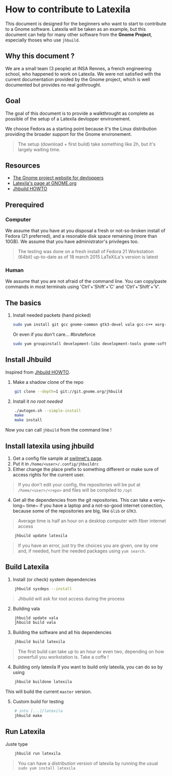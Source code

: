 How to contribute to Latexila
==========================

This document is designed for the beginners who want to start to contribute to a Gnome software. Latexila will be taken as an example, but this document can help for many other software from the **Gnome Project**, especially thoses who use `jhbuild`.

Why this document ?
-------------------

We are a small team (3 people) at INSA Rennes, a french engineering school, who happened to work on Latexila.
We were not satisfied with the current documentation provided by the Gnome project, which is well documented but provides no real gothrought.

Goal
----
The goal of this document is to provide a walkthrought as complete as possible of the setup of a Latexila devlopper environement.

We choose Fedora as a starting point because it's the Linux distribution providing the broader support for the Gnome environement.

> The setup (download + first build) take something like 2h, but it's largely waiting time.

Resources
----------

* [The Gnome project website for devloppers](https://developer.gnome.org/)
* [Latexila's page at GNOME.org](https://wiki.gnome.org/Apps/LaTeXila)
* [Jhbuild HOWTO](https://wiki.gnome.org/HowDoI/Jhbuild)

Prerequired
-----------

### Computer
We assume that you have at you disposal a fresh or not-so-broken install of Fedora (21 preferred), and a resonable disk space remaining (more than 10GB). We assume that you have administrator's privileges too.

> The testing was done on a fresh install of Fedora 21 Workstation (64bit) up-to-date as of 18 march 2015
> LaTeXiLa's version is latest 

### Human
We assume that you are not afraid of the command line.
You can copy/paste commands in most terminals using 'Ctrl'+'Shift'+'C' and 'Ctrl'+'Shift'+'V'.


The basics
----------

1. Install needed packets (hand picked)
	```BASH
	sudo yum install git gcc gnome-common gtk3-devel vala gcc-c++ xorg-x11-util-macros mesa-libwayland-egl gtkspell3-devel intltool gtksourceview-devel gobject-introspection-devel lcov
	```
	Or even if you don't care... #bruteforce
	```BASH
	sudo yum groupinstall development-libs development-tools gnome-software-development 
	```

Install Jhbuild
---------------

Inspired from [Jhbuild HOWTO](https://wiki.gnome.org/HowDoI/Jhbuild).

1. Make a shadow clone of the repo
```BASH
	git clone --depth=1 git://git.gnome.org/jhbuild
```
2. Install it _no root needed_
```BASH
	./autogen.sh --simple-install
 	make
 	make install
```

Now you can call `jhbuild` from the command line ! 

Install latexila using jhbuild
------------------------------

1. Get a config file sample at [swilmet's page](https://people.gnome.org/~swilmet/latexila/jhbuildrc).
2. Put it in ```/home/<user>/.config/jhbuildrc```
3. Either change the place prefix to something different or make sure of access rights for the current user.
> If you don't edit your config, the repositories will be put at ```/home/<user>/<repo>``` and files will be compiled to ```/opt```

4. Get all the dependencies from the git repositories.
This can take a very~ long~ time~ if you have a laptop and a not-so-good internet conection, because some of the repositories are big, like `Glib` or `GTK3`.

> Average time is half an hour on a desktop computer with fiber internet access

```BASH
	jhbuild update latexila
```

> If you have an error, just try the choices you are given, one by one and, if needed, hunt the needed packages using `yum search`.

Build Latexila
--------------

1. Install (or check) system dependencies
```BASH
	jhbuild sysdeps --install
```
> Jhbuild will ask for root access during the process

2. Building vala
```BASH
	jhbuild update vala
	jhbuild build vala
```

3. Building the software and all his dependencies
```BASH
	jhbuild build latexila
```
> The first build can take up to an hour or even two, depending on how powerfull you workstation is.
> Take a coffe !

4. Building only latexila
If you want to build only latexila, you can do so by using
```BASH
	jhbuild buildone latexila
```
This will build the current `master` version.

5. Custom build for testing
```BASH
	# into [...]/latexila
	jhbuild make
```

Run Latexila
------------

Juste type
```BASH 
	jhbuild run latexila
```

> You can have a _distribution_ version of latexila by running the usual ```sudo yum install latexila```
